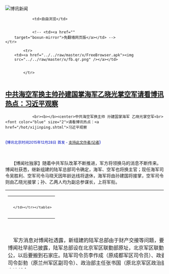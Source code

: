 

<img src="../../raw/master/x/logo_40.gif" alt="博讯新闻"/>
<table>
    <tr>
                
                <td>自由浏览</td>
        
        
                <!-- <td><a href=""
        target="boxun-mirror">免翻墙网页版</a></td> -->
    </tr>
    
            <tr>
        <td><a href="../../raw/master/x/FreeBrowser.apk"><img
        src="../../raw/master/x/fb.qr.png" /></a></td>

        
            </tr>
</table>
<h2>
	<a href="http://www.boxun.com/news/gb/china/2015/12/201512280710.shtml" target="boxun-mirror">中共海空军换主帅孙建国掌海军乙晓光掌空军请看博讯热点：习近平观察</a>
</h2>
<p><tr>
<td class="F11" colspan="2" style="line-height:18pt; font-family:宋体; font-size: 12pt;padding:10px;border-top:0"> 

                <br><b></b><center>中共海空军换主帅 孙建国掌海军 乙晓光掌空军<br><font color="blue" size="2">请看博讯热点：<a href="/hot/xijinping.shtml">习近平观察
</a></font><br><font color="#000fC0">(<small>博讯北京时间2015年12月28日</small> <small>首发 - <a href="/cgi-bin/news/support.cgi?art_id=china201512280710" target="_new">支持此文作者/记者</a></small>)</font>
</center>
                <!--bodystart-->      <br>
    <br>
     【博闻社独家】随着中共军队改革不断推进，军方将领换马的消息不断传来。博闻社获悉，继新组建的陆军总部司令确定，海军、空军也将换主官；现任海军司令吴胜利、空军司令马晓天因年龄达线将退休，海军将由孙建国将接掌，空军司令则由乙晓光接掌；孙、乙两人均为副总参谋长，上将军衔。 
<table cellpadding="4" align="left" border="0" width="300" height="250"><tr><td>
<table cellpadding="2" cellspacing="0" border="0"><tr><td align="center" style="line-height:18pt; font-family:宋体; font-size: 10pt;padding:10px;border-top:0">

<!-- boxun.com_300x250_article-embed_chinese -->

<!-- boxun.com_300x250_article-embed_chinese -->
<div id="box006">
<script type="text/javascript">

</script>
</div>


     </td></tr></table>
</td></tr></table>
<br>
                       <br>
    军方消息对博闻社透露，新组建的陆军总部由于财产交接等问题，要到元旦后才能正式宣告成立。博闻社早前已披露，陆军总部设在北京军区联勤部原址，北京军区联勤部则搬到军区85楼招待所办公，以后要搬到石家庄。陆军司令员李作成（原成都军区司令员）、政委刘雷（原兰州军区政委）、副司令彭勃（原兰州军区副司令）、政治部主任张书国（原北京军区政治部主任）均已到位，等待正式宣读任命。<br>
    <br>
    军方消息指，因现任海军司令吴胜利(70岁)年龄已达退休线，空军司令马晓天两年后十九大亦已68岁，达到退役年龄，两人已确定退休；其中海军将由现任副总参谋长孙建国上将接掌。 1952年出生的孙建国，河北吴桥人，16岁参军入海军，后到海军潜艇学院前身海军潜水艇学校（第四海军学校）航海专业学习。<br>
    <br>
    毕业后长期在海军服役，曾任常规潜艇见习航海长、航海长、常规潜艇副艇长、艇长，中国核潜艇「长征三号」艇长，90年代出任海军潜艇基地副司令员，2000年后任海军副参谋长、海军参谋长、解放军总参谋部总参谋长助理、副总参谋长。 47岁升少将，54岁升中将，59岁升上将。<br>
    <br>
    孙建国在潜舰部队服役的岁月中，最为人所称道的是在1985年他指挥403艇（长征3号）进行远洋航行训练，最后终于打破了由美国「鹦鹉螺号」核潜艇（USS Nautilus SSN-571 ）创造的核潜艇最大自持力84天的纪录，创造核潜艇连续海上巡航90天的新世界纪录，从而闻名军界，有「铁艇长」、「小巴顿」之称。海军出身的孙建国接掌海军，被认为是名至实归。<br>
    <br>
    军方消息人士指，1949年8月出生的空军司令马晓天亦确定要退役，其接班人初定为现任副总参谋长乙晓光。 1958年出生的乙晓光，江苏沭阳人，保定航校毕业，在东北空军服役，历任战斗机飞行员、中队长、大队长，成都军区空军司令部军训处射击主任、航空兵团团长、歼击师师长；后入国防大学进修，获军事硕士学位。<br>
    <br>
    2001年被授予少将军衔，2012年7月晋升中将军衔。空军指挥学院前院长刘广智因间谍案出事后，乙晓光于2004年接任空军指挥学院院长，2008年任空军副参谋长，2010年任南京军区副司令员兼南京军区空军司令员，2012年12月转任解放军总部领导。 2014年7月任副总参谋长。<br>
    <br>
    博闻社报道详细全文：<a href="http://bowenpress.com/news/bowen_51776.html">独家：中共海空军换主帅孙建国掌海军乙晓光掌空军</a>
 [博讯首发,转载请注明出处]- <a href="/cgi-bin/news/support.cgi?art_id=china201512280710" target="_new">支持此文作者/记者</a><!--bodyend-->(博讯 boxun.com) <br><!----> 1750710       
<hr>
<table width="620"><tr><td>
<b></p>
<p>
	<small> ============== 7小时前</small>
</p><h2>
	<a href="http://www.boxun.com/news/gb/taiwan/2015/12/201512261104.shtml" target="boxun-mirror">台湾大选面面观：躺着选总统还是换柱出新彩？</a>
</h2>
<p><tr><td class="F11" colspan="2" style="line-height:18pt; font-family:宋体; font-size: 12pt;padding:10px;border-top:0"> 

                <br><b></b><center>台湾大选面面观：躺着选总统还是换柱出新彩？<br><font color="#000fC0">(<small>博讯北京时间2015年12月26日</small> <small>首发 - <a href="/cgi-bin/news/support.cgi?art_id=taiwan201512261104" target="_new">支持此文作者/记者</a></small>)</font>
</center>
                <!--bodystart-->      <br>
    <br>
    正当台湾大选前夕，纽约民间团体集会在法拉盛，共同展望2016年的台湾大选结果。与会者有已经古稀的老军人和老学人，也有风华正茂的年轻学者和社会工作者。有秉持民国正统汉贼不两立的深蓝拥趸，也有四十年如一日的深绿台独精锐。会议中各派观点对立，语言火爆，似乎在大洋彼岸掀开了台湾大选的助选大战。<br>
    <br>
    著名民运思想家胡平首先发言，他阐述台湾未来应该突破独统的狭窄视眼，应该不失时机地抓住一国两府的现实，拓展台湾的国际空间，在台湾人有了安全保障和国家尊严的情况下，统和独都将失去现实的意义，这有利于抹平台湾大选中族群对立的鸿沟，也有利于大选在理性的氛围中关注台湾的民生和发展。胡平指出，马习会显示最明显的一个事实，那就是双方默认了对方是独立的政治实体，台湾朝野要不失时机去推动一国两府在国际社会的落实。<br>
    <br>
    著名台独思想家洪哲胜不赞同胡平的一中史观。他指出台湾从来不是中国的领土，满清异族入侵了汉族这个国家--中国，又吞并了一直在独立自治的国家--台湾。日清战争后，满清政府将台湾割让给日本，二战结束后，蒋介石是奉盟军的委托占领了台湾，这种占领并不等同于占有，就如盟军在战后占领了西德一样，占领西德不等于将西德纳为美国和盟国的领土。<br>
    <br>
    因此在战后蒋介石奉命占领台湾，不能理解为蒋介石就可以理所当然地将台湾纳入中国版图。所以说蒋介石占领台湾在1996年以前是非法占领。台湾在1996年后有了真正的民主选举，中华民国在台湾才有了合法的身份。<br>
    <br>
    台湾文教中心张学海在会上指出，马英九总统的八年执政有功有过，海外侨胞基本上是满意的，对于目前台湾大选前的民调，基本上无需做参考，上次台湾大选，选前的民调显示蔡英文要比马英九领先10%，可是结果显示马英九大胜蔡英文。所以对本次台湾大选还不能下定论，国民党胜选的机会还是存在的。<br>
    <br>
    著名政治评论员陈破空通过视频发表演讲，他认为国民党这次翻盘的可能性较小，国民党是输在进退失据，诚信破产，但是台湾政党轮替的制度已经形成，国民党要向民进党学习，在2008年大选失败后，民进党卧薪尝胆，励精图治，最后是凤凰涅</td></tr></p>
<p>
	<small> ============== 2天前</small>
</p><h2>
	<a href="http://www.boxun.com/news/gb/china/2015/12/201512260706.shtml" target="boxun-mirror">圣诞特稿：中国教徒被当局视同恐袭雾霾，防犹未及请看博讯热点：宗教迫害</a>
</h2>
<p><tr><td class="F11" colspan="2" style="line-height:18pt; font-family:宋体; font-size: 12pt;padding:10px;border-top:0"> 

                <br><b></b><center>圣诞特稿：中国教徒被当局视同恐袭雾霾，防犹未及<br><font color="blue" size="2">请看博讯热点：<a href="/hot/zongjiaoxinyang.shtml">宗教迫害
</a></font><br><font color="#000fC0">(<small>博讯北京时间2015年12月26日</small> <small>首发 - <a href="/cgi-bin/news/support.cgi?art_id=china201512260706" target="_new">支持此文作者/记者</a></small>)</font>
</center>
                <!--bodystart-->     【博闻社独家】2015年的圣诞节对于13亿中国人来说，是一个五味交杂的节日。节前官方频频召开“振奋人心”的各种会议，但是当圣诞老人的脚步声快要到来之际，雾霾笼罩了大半个中国；深圳响起了山泥崩塌工业园被掩埋近百人下落不明的惊叫声；美国、英国等驻华大使馆发出“北京可能在圣诞节遭到恐怖袭击”的警报。深圳也在圣诞节当天发出同样的警报。恐袭疑云笼罩神州，人们在惶惶不安中度过2015年圣诞节。<br>
    <br>
     其实，对于生活在中国的基督教徒而言，2015年的圣诞节，还有让他们更加惴惴不安的东西，那就是，他们受到官方比过往更加严厉的监控，中共当局担心地下教会利用这种时机大发展，采用各种办法限制民间教会的活动，禁止他们聚会，封掉教堂，中国的基督教和天主教徒们与雾霾、恐袭一样，享受被中国当局“严防死守”的同等待遇。 
<table cellpadding="4" align="left" border="0" width="300" height="250"><tr><td>
<table cellpadding="2" cellspacing="0" border="0"><tr><td align="center" style="line-height:18pt; font-family:宋体; font-size: 10pt;padding:10px;border-top:0">

<!-- boxun.com_300x250_article-embed_chinese -->

<!-- boxun.com_300x250_article-embed_chinese -->
<div id="box006">
<script type="text/javascript">

</script>
</div>


     </td></tr></table>
</td></tr></table>
<br>
                       <br>
    北京时间12月24日，中国多个大城市史无前例几乎同时发布雾霾预警，波及首都北京，最大城市上海，甚至南方的广州。中东部和南部大半个中国，覆盖数亿民众；从一线城市的上海和南京，到二三线城市的山东德州和河南安阳，以及早就多次遭遇雾霾的京津冀地区，几乎都被雾霾笼罩。<br>
    <br>
    同样是24号，包括美、英、法、荷兰、意大利和澳大利亚等多国驻华使馆，也史无前例几乎同时对留守中国的本国公民发出警告，圣诞节期间，北京著名的外国人聚集区三里屯可能发生针对西方人的恐怖袭击。<br>
    <br>
    博闻社从获悉，也是24号，中国公安部下达指令，要求各地公安、武警和消防部门保持高度警惕，对所在辖区加强巡逻，消除各种隐患；但是令很多执行者来说，他们意想不到的是，这个指令中居然包括“12月24日晚，要特别加强对所在辖区的教堂和家庭教会的严密监控”，这样的内容！<br>
    <br>
    12月24日的平安夜对于信仰基督教的人类而言，无论你有何种肤色，说何种语言，也无论你在世界的任何角落，都会以同样的方式度过这一夜:走进教堂，在平安钟声的陪伴下，向耶稣基督祈祷，祈求他降福于你，还有你的至亲和众生。<br>
    <br>
    不过，2015年12月24日的平安夜，中国的基督教徒们得在小心翼翼和惶恐不安中，悄无声息地秘密度过，因为中共当局把他们与雾霾，恐袭视为同类，如临大敌，采取长期的和一贯的防范措施，阻止他们走进教堂</td></tr></p>
<p>
	<small> ============== 2天前</small>
</p><h2>
	<a href="http://www.boxun.com/news/gb/china/2015/12/201512260708.shtml" target="boxun-mirror">独家：中央军委组成大爆棚两年后十九大才消肿请看博讯热点：习近平观察</a>
</h2>
<p><tr>
<td class="F11" colspan="2" style="line-height:18pt; font-family:宋体; font-size: 12pt;padding:10px;border-top:0"> 

                <br><b></b><center>独家：中央军委组成大爆棚 两年后十九大才消肿<br><font color="blue" size="2">请看博讯热点：<a href="/hot/xijinping.shtml">习近平观察
</a></font><br><font color="#000fC0">(<small>博讯北京时间2015年12月26日</small> <small>首发 - <a href="/cgi-bin/news/support.cgi?art_id=china201512260708" target="_new">支持此文作者/记者</a></small>)</font>
</center>
                <!--bodystart-->      <br>
    <br>
     【博闻社独家】中共军改如逆水行舟破浪挺进。本社获悉，即将召开的中央军委扩大会议将宣布新的中央军委组成，除了原来的11位委员，还包括新成立的五大战区司令、军纪委书记、陆军总司令等，几近20人，组成一个中共建政以来最庞大的临时中央军委，直到两年后的十九大才会消肿，回复到原有的规模。 
<table cellpadding="4" align="left" border="0" width="300" height="250"><tr><td>
<table cellpadding="2" cellspacing="0" border="0"><tr><td align="center" style="line-height:18pt; font-family:宋体; font-size: 10pt;padding:10px;border-top:0">

<!-- boxun.com_300x250_article-embed_chinese -->

<!-- boxun.com_300x250_article-embed_chinese -->
<div id="box006">
<script type="text/javascript">

</script>
</div>


     </td></tr></table>
</td></tr></table>
<br>
                       <br>
    军方知情人士对博闻社透露，由于军改后部份现任军委委员任职会有变动，为了过渡期间军队高层的稳定，中共高层决定新的中央军委采取「逐渐替换」的模式，即现任军委委员全部留任，除军委副主席范长龙、许其亮，国防部长常万全保留现职外，其余军委委员如军改后调职，则以专职军委委员名义，履职至2017年底的中共十九大，不会再委以具体职位。<br>
    <br>
    其中异动者包括现任总参谋长房峰辉(传将辞参谋总长职)、总政治部主任张阳(传续任新军委内设的政治工作部主任)、总后勤部长赵克石(传退休)、总装备部部长张又侠(传要升军委副主席)，以及二炮司令魏凤和(传调任新组建的战略支援军司令)；现任海军司令吴胜利、空军司令马晓天传要退休交班。<br>
    <br>
    军方消息指，上述10名(加上军委主席习近平11人)现军委委员不管在职抑或调职，将会全部留在新的中央军委，无任职者则以专职军委委员身份，履职至两年后的十九大。加上新设五战区司令、军纪委书记、陆军司令等，新的临时中共中央军委多达近20人，为中共建政以来人员最多的一届中央军委。<br>
    <br>
    军方消息人士对博闻社指，在临时军委成员中的专职委员，有些因年龄到界线，将在两年内退休，包括副主席范长龙(现68岁)、赵克石(现68岁)、吴胜利(现已70岁、常万全(现66岁)、马晓天(现66岁)等。他们退休后的空缺，将不会增补。<br>
    <br>
    消息透露，此次中央军委扩大会议，有可能增选一位副主席、一位军委秘书长，另增两位副秘书长(大军区正级)；并增选两位国防部副部长(也是大军区正级)；透过这样格局，使现有的大区正级将领基本都有了安排。<br>
    <br>
    博闻社详细报道全文：<a href="http://bowenpress.com/news/bowen_51034.html">独家：中央军委组成大爆棚两年后十九大才消肿</a>
 [博讯首发,转载请注明出处]- <a href="/cgi-bin/news/support.cgi?art_id=china201512260708" target="_new">支持此文作者/记者</a><!--bodyend-->(博讯 boxun.com) <br><!----> 3400708       
<hr>
<table width="620"><tr><td>
<b></p>
<p>
	<small> ============== 2天前</small>
</p><h2>
	<a href="http://www.boxun.com/news/gb/china/2015/12/201512250603.shtml" target="boxun-mirror">独家：中共年末“两会”故弄虚玄与画饼充饥</a>
</h2>
<p><tr>
<td class="F11" colspan="2" style="line-height:18pt; font-family:宋体; font-size: 12pt;padding:10px;border-top:0"> 

                <br><b></b><center>独家：中共年末“两会”  故弄虚玄与画饼充饥<br><font color="#000fC0">(<small>博讯北京时间2015年12月25日</small> <small>首发 - <a href="/cgi-bin/news/support.cgi?art_id=china201512250603" target="_new">支持此文作者/记者</a></small>)</font>
</center>
                <!--bodystart-->      <br>
    <br>
     【博闻社独家】与通常意义的每年3月召开的全国政协与全国人大「两会」不同，本月18日至21日，中共在年末例行召开中央经济工作会议同时，罕有地同时召开中央城市工作会议；后者为中共改革开放37年来首次次，且规格之高超出1978年那次。官方媒体高调宣传报道年末「两会」。本次年末两会真的如官媒所描绘的那么邪乎吗？ 
<table cellpadding="4" align="left" border="0" width="300" height="250"><tr><td>
<table cellpadding="2" cellspacing="0" border="0"><tr><td align="center" style="line-height:18pt; font-family:宋体; font-size: 10pt;padding:10px;border-top:0">

<!-- boxun.com_300x250_education-article-embed_chinese -->
<div id="box011">
<script type="text/javascript">

</script>
</div>

     </td></tr></table>
</td></tr></table>
<br>
                       <br>
    博闻社从中南海获悉，中共罕见的年末两会，其实可以用两句话描述：故弄虚玄与画饼充饥。一是向中国民众务虚的「画饼」；另一句则是务实的工作检讨。如果说真正从积极意义而言，年末两会对2015年中央各项工作进行全面而深刻的检讨，倒是值得一提。<br>
    <br>
    中央经济工作会议还未结束，博闻社就披露，今年的中央经济工作会议一开幕，中共总书记习近平担钢主讲，要求与会人员，从政治局常委到中央委员以及出席或列席会议的其他各部委和省市官员，都要「深刻反思和检讨」2015年工作中的失误乃至失职。<br>
    <br>
    中南海消息向博闻社透露，因为需要检讨的问题成堆，所以本次中央经济工作会议不得不延长一天才勉强宣告结束，开了整整四天，会期长度是历年最长；而且为防会期过长引发外界对中国政局和经济的负面猜测，当局同时召开所谓中央城市工作会议，为1978年以来再次。<br>
    <br>
    博闻社了解到，中共官媒对本次年末两会的高调宣传，其实纯粹是配合习李向中国民众画饼充饥，没有任实质意义和新意；所谓亮点其实乏善可陈，大部份是偷换概念和旧瓶装新酒而已。<br>
    <br>
    有与会者对本社指，会上对高层提出的所谓「供给侧改革」提法，曾存在不同争论，认为该提法就是传统的供给改革，加多个侧字，玩虚玄，但概念模糊不清，而且很难让公众理解，最后只是为了强调所谓新意、显示本届政府有创意，才勉强表决通过。<br>
    <br>
    会上应习、李的要求，对今年六、七月中国股市爆跌进行了深刻反思，但并未真正找到良策，最后只是老调重弹要「防范金融风险」。推出一项最新的做法就是，下令全国银行等金融机构，立即将各自的网路系统与最高人民检察院并网，以便检察院可以随时监控货币流动情况。<br>
    <br>
    此举被与会者视为「走回头路」、多此一举。有与会者向博闻社记者笑言：如此做法，不过是在一行三会(央行和银监、证监、保监会)的头上，再加多个婆婆，而且「这位婆婆势必要活到老学到老，增加很多金融人才和金融知识才行。<br>
    <br>
    而所谓中央城市工作会议，博闻社了解到，其实是专门针对已经发生的天津巨爆和深圳山泥崩塌埋没工业园的城市「人祸」，以及各地民众对所居城市周边的众多化工和污染等潜在安全隐患项目接连爆发的抗议示威活动，增加一个高层议论的场所，与现有的城市管理体制的做法完全无二致，充其量只显示出习李高层对城市工作的「重视」。<br>
    <br>
    博闻社相信报道全文<a href="http://bowenpress.com/news/bowen_50718.html">独家：中共年末“两会”  故弄虚玄与画饼充饥</a>
 [博讯首发,转载请注明出处]- <a href="/cgi-bin/news/support.cgi?art_id=china201512250603" target="_new">支持此文作者/记者</a><!--bodyend-->(博讯 boxun.com) <br><!----> 2140603       
<hr>
<table width="620"><tr><td>
<b></p>
<p>
	<small> ============== 3天前</small>
</p><h2>
	<a href="http://www.boxun.com/news/gb/china/2015/12/201512250606.shtml" target="boxun-mirror">刘源辞要职助习近平推军改徐才厚余党暂掌军纪委请看博讯热点：习近平观察</a>
</h2>
<p><tr><td class="F11" colspan="2" style="line-height:18pt; font-family:宋体; font-size: 12pt;padding:10px;border-top:0"> 

                <br><b></b><center>刘源辞要职助习近平推军改 徐才厚余党暂掌军纪委<br><font color="blue" size="2">请看博讯热点：<a href="/hot/xijinping.shtml">习近平观察
</a></font><br><font color="#000fC0">(<small>博讯北京时间2015年12月25日</small> <small>首发 - <a href="/cgi-bin/news/support.cgi?art_id=china201512250606" target="_new">支持此文作者/记者</a></small>)</font>
</center>
                <!--bodystart-->     <br>
    <br>
     【博闻社独家】12月19日，前中共中央调查部部长罗青长之子、解放军背景的中国战略文化促进会常务副会长兼秘书长罗援少将，在其新浪个人微博转贴解放军总后勤部政委刘源上将在总后勤部的告别讲话记录，刘源透露他将解甲归田，从而间接证实他不会出任新成立的中央军委军纪委书记一职的传闻。 
<table cellpadding="4" align="left" border="0" width="300" height="250"><tr><td>
<table cellpadding="2" cellspacing="0" border="0"><tr><td align="center" style="line-height:18pt; font-family:宋体; font-size: 10pt;padding:10px;border-top:0">

<!-- boxun.com_300x250_article-embed_chinese -->

<!-- boxun.com_300x250_article-embed_chinese -->
<div id="box006">
<script type="text/javascript">

</script>
</div>


     </td></tr></table>
</td></tr></table>
<br>
                       <br>
    本社了解获悉，刘源是两度与习近平密谈后，作出有关决定的，其目的是在目前军队改革因涉及人事问题遇到阻力情况下，刘源主动让位，以董存瑞炸雕堡方式，舍生取义，帮助习推动军队改革。而刘源让出的军纪委书记一职，将暂由现任军纪委书记杜金才出任。<br>
    <br>
    根据博闻社12月6日获得的消息，刘源本</td></tr></p>
<p>
	<small> ============== 3天前</small>
</p><h2>
	<a href="http://www.boxun.com/news/gb/china/2015/12/201512250542.shtml" target="boxun-mirror">广东云落反垃圾示威升级万人与警冲突全镇变战场请看博讯热点：突发事件</a>
</h2>
<p><tr><td class="F11" colspan="2" style="line-height:18pt; font-family:宋体; font-size: 12pt;padding:10px;border-top:0"> 

                <br><b></b><center>广东云落反垃圾示威升级万人与警冲突全镇变战场<br><font color="blue" size="2">请看博讯热点：<a href="/hot/tufa.shtml">突发事件
</a></font><br><font color="#000fC0">(<small>博讯北京时间2015年12月25日</small> <small>首发 - <a href="/cgi-bin/news/support.cgi?art_id=china201512250542" target="_new">支持此文作者/记者</a></small>)</font>
</center>
                <!--bodystart-->      已持续十日的广东省普宁市云落镇村民反垃圾焚烧项目的示威周四（12月24日）升级，上万村民、学生与上千警察在镇上多处发生激烈冲突，一所学校和十余辆警车被砸，大量学生、村民被打伤抓捕。街道上到处是催泪弹产生的浓烟、被砸毁的警车、全副武装的警察以及受伤的示威者，一片狼籍形同战场。<br>
    <br>
    为抗议政府强行将一个大型垃圾焚烧发电项目落户在云落镇石示坑村，云落镇数万村民已持续维权长达两年，近期，当地政府又不顾村民反对，强行动工修建该项目，愤怒的村民于本月15日发起大规模示威并持续至今，期间，镇上多所中小学校的学生曾罢课声援。<br>
    <br>
    周四上午10点左右，多个村的大批村民再次聚集镇上老圩广场游行抗议，同时，云联中学、云落中学的数千学生也全面罢课加入，因学校不愿放行，愤怒的学生一度冲入学校，砸毁了大量学校设备。<br>
    <br>
    期间，上万游行的村民、学生与上千警察在镇上多处发生了激烈冲突，大量图片以及视频显示，现场催泪弹发出的巨响、示威者的喊叫声不绝于耳，大批警察手持警棍、盾牌在追打一些落单的示威者，一些示威者不断向警察投掷砖石。街道上到处是催泪弹产生的浓烟、被砸毁的警车、全副武装的警察以及头破血流的示威者，一片狼籍形同战场。<br>
    <br>
    目击网友“zhx1212”发帖说：特警就是打人民，打无辜的百姓吗，连小孩学生都打，还把人拉进政府里面打，我们保护我们的家园有错吗，垃圾焚烧厂选址不当，政府高官受贿赂，连学校的校长都被收买。<br>
    <br>
    目击网友“</td></tr></p>
<p>
	<small> ============== 3天前</small>
</p><h2>
	<a href="http://www.boxun.com/news/gb/china/2015/12/201512230355.shtml" target="boxun-mirror">e租宝事件升级7省34市上万人联合示威多地被镇压请看博讯热点：突发事件</a>
</h2>
<p><tr>
<td class="F11" colspan="2" style="line-height:18pt; font-family:宋体; font-size: 12pt;padding:10px;border-top:0"> 

                <br><b></b><center>e租宝事件升级7省34市上万人联合示威多地被镇压<br><font color="blue" size="2">请看博讯热点：<a href="/hot/tufa.shtml">突发事件
</a></font><br><font color="#000fC0">(<small>博讯北京时间2015年12月23日</small> <small>首发 - <a href="/cgi-bin/news/support.cgi?art_id=china201512230355" target="_new">支持此文作者/记者</a></small>)</font>
</center>
                <!--bodystart-->      周二（12月22日），e租宝投资人的维权行动升级，江苏南京、湖北武汉等7省34市上万投资人发起联合示威，分别到当地政府部门集会追讨投资款，其中上海、南京、无锡、南通、苏州的投资人遭到警察镇压，大量投资人被打伤抓捕。<br>
    <br>
    据网友统计，当天共有南京、无锡、镇江、南通、苏州、太原、大同、晋城、济南、青岛、枣庄、淄博、临沂、烟台、龙口、芜湖、淮北、保定、武汉、湘潭、厦门、上海等34个城市的投资人分别到当地政府部门进行了集会。<br>
    <br>
    大量的现场图片以及视频显示，投资人们手持写有“央视混淆视听，误导e租宝受害者”、“还我血汗钱”、“欺骗民众”、“维权必胜”等字样的横幅、标语，聚集于各自所在地的政府、信访部门以及闹市区，齐声高喊各种维权口号，场面壮观。<br>
    <br>
    在上海、南京、无锡、南通、苏州五地，投资人遭到了警察的镇压，大量的投资人被警察打倒在地、头破血流，或被强行拖走关押，现场到处是投资人的惨叫声、哭声、怒骂声。<br>
    <br>
    目击网友“苏果022802”发帖说：警察打人，老百姓维权，不让，强行要带走，自己不走的就采取暴力手段，用公交车拉人，被带上车的在车上就开始打，这就是我们伟大的人民警察，10分钟时间就来了将近200警察。<br>
    <br>
    另一名目击网友“武佳娜”发帖说：去无锡信访局求领导帮忙的受害者刚到门口就被警察照头踹，一群人在地上拖着一个孕妇走，照脸肚子打，不管你是老人，还是孕妇，照样往死打，不管你是投资受害者还是围观的路人，冲过来就是劈头盖脸一顿暴打，那股浓浓的悲哀，中国你是怎么了，你还像表面上的那么和谐吗。<br>
    <br>
    同时，当事人以及网友发布到网络的信息也被大量删除。<br>
    <br>
    公开资料显示，e租宝是安徽钰诚控股集团打造的、以融资租赁债权交易为基础的互联网金融服务平台，公司全称为“金易融（北京）网络科技有限公司”，成立于2014年7月，注册资本金1亿元，总部位于北京，曾被“中国新闻周刊”评选为 2015 年中国最有“责任感的互联网金融企业”之一。<br>
    <br>
    本月8日，e租宝突遭政府以“涉嫌违法经营”调查，截止当日，e租宝总成交量745.68亿元，总投资人数90.95万人，待收金额约703.97亿元。<br>
    <br>
    之后，e租宝在各地投资人陆续发起多次维权，有大量投资人因此遭到抓捕。<br>
    <br>
    （网络图片）<br>
    <img src="http://www.boxun.com/news/images/2015/12/201512230355china1.jpg" alt="e租宝事件升级7省34市上万人联合示威多地被镇压"><p><br>
    <img src="http://www.boxun.com/news/images/2015/12/201512230355china2.jpg" alt="e租宝事件升级7省34市上万人联合示威多地被镇压"></p>
<p><br>
    <img src="http://www.boxun.com/news/images/2015/12/201512230355china3.jpg" alt="e租宝事件升级7省34市上万人联合示威多地被镇压"></p>
<p><br>
    <img src="http://www.boxun.com/news/images/2015/12/201512230355china4.jpg" alt="e租宝事件升级7省34市上万人联合示威多地被镇压"></p>
<p><br>
    <img src="http://www.boxun.com/news/images/2015/12/201512230355china5.jpg" alt="e租宝事件升级7省34市上万人联合示威多地被镇压"></p>
<p><br>
    <img src="http://www.boxun.com/news/images/2015/12/201512230355china6.jpg" alt="e租宝事件升级7省34市上万人联合示威多地被镇压"></p>
<p><br>
    <img src="http://www.boxun.com/news/images/2015/12/201512230355china7.jpg" alt="e租宝事件升级7省34市上万人联合示威多地被镇压"></p>
<p><br>
    <img src="http://www.boxun.com/news/images/2015/12/201512230355china8.jpg" alt="e租宝事件升级7省34市上万人联合示威多地被镇压"></p>
<p><br>
    <img src="http://www.boxun.com/news/images/2015/12/201512230355china9.jpg" alt="e租宝事件升级7省34市上万人联合示威多地被镇压"></p>
<p>
 [博讯首发,转载请注明出处]- <a href="/cgi-bin/news/support.cgi?art_id=china201512230355" target="_new">支持此文作者/记者</a><!--bodyend-->(博讯 boxun.com) <br><!-- http://upload.bx.tl/news/temp13/201512221251001.jpg http://upload.bx.tl/news/temp13/201512221251002.jpg http://upload.bx.tl/news/temp13/201512221251003.jpg http://upload.bx.tl/news/temp13/201512221251004.jpg http://upload.bx.tl/news/temp13/201512221251161.jpg http://upload.bx.tl/news/temp13/201512221251162.jpg http://upload.bx.tl/news/temp13/201512221251163.jpg http://upload.bx.tl/news/temp13/201512221251164.jpg http://upload.bx.tl/news/temp13/201512221251221.jpg--> 3620355       
</p>
<hr>
<table width="620"><tr><td>
<b></p>
<p>
	<small> ============== 5天前</small>
</p><h2>
	<a href="http://www.boxun.com/news/gb/china/2015/12/201512200425.shtml" target="boxun-mirror">独家：中办设彭丽媛办公室专责习近平私人外交公关请看博讯热点：习近平观察</a>
</h2>
<p><tr>
<td class="F11" colspan="2" style="line-height:18pt; font-family:宋体; font-size: 12pt;padding:10px;border-top:0"> 

                <br><b></b><center>独家：中办设彭丽媛办公室 专责习近平私人外交公关<br><font color="blue" size="2">请看博讯热点：<a href="/hot/xijinping.shtml">习近平观察
</a></font><br><font color="#000fC0">(<small>博讯北京时间2015年12月20日</small> <small>首发 - <a href="/cgi-bin/news/support.cgi?art_id=china201512200425" target="_new">支持此文作者/记者</a></small>)</font>
</center>
                <!--bodystart-->      <br>
    <br>
     【博闻社独家】中共总书记、中国国家主席习近平麾下将出现一个新机构。博闻社获悉，习夫人彭丽媛已经成为习近平身边的工作人员，专门负责习近平个人的外交和社交公关，设在中共中央办公厅之下，简称「彭办」。暂时未知其行政规格和人员编制为如何。 
<table cellpadding="4" align="left" border="0" width="300" height="250"><tr><td>
<table cellpadding="2" cellspacing="0" border="0"><tr><td align="center" style="line-height:18pt; font-family:宋体; font-size: 10pt;padding:10px;border-top:0">

<!-- boxun.com_300x250_education-article-embed_chinese -->
<div id="box011">
<script type="text/javascript">

</script>
</div>


     </td></tr></table>
</td></tr></table>
<br>
                       <br>
    中南海知情人士对博闻社透露，中办下设「彭办」并没有公开挂牌，也没有公开对外宣布，但中办工作人员都知道该办已经存在，而且负责范围主要是总书记和国家主席的个人涉外事务，包括外事活动、社会公关等，侧重于亲善专案；「彭办」事实上从习近平9月底出访美国前已开始运作。<br>
    <br>
    知情者指，暂时未知彭丽媛在中办以何身份和称谓开展工作，她的公职是解放军艺术学院院长，专业技术三级，正军级待遇，但这已名存实亡。一方面她作为中国第一夫人，已不适宜再以公职身份频繁相亮于社会；二方面，在此波军队改革中，文艺团体是首当其冲要裁减的，故无论于公于私，她都很可能辞去军艺院长身份。<br>
    <br>
    而作为中国著名女高音歌唱家，中国音乐学院客座教授，北京大学、上海师范大学兼职教授，解放军艺术学院及中国音乐学院博士生导师，并且是世界卫生组织「抗击结核病和爱滋病亲善大使」，她的优雅得体、端庄大方的气质，过去两年伴随习出访外国，迷倒无数外国人，成为为习加分的正面因素，甚至被称为中国「软实力」的象征。<br>
    <br>
    中南海知情人士提醒博闻社，其实在彭丽媛最近几次伴夫出国进行国事访问，中方对外宣传推介彭时，已经使用新的称谓，除了"国家主席夫人"此一称谓，还加上"教授" 、"世界卫生组织抗爱滋亲善大使"等头衔，"这绝不是随意加上去的。"<br>
    <br>
    中南海知情人士对博闻社指，大概是有鉴于以上因素，彭丽媛遂以习近平私人助理身份参与习的工作，专门负责习私人的外交和社会公关等。据透露，习和彭的独生女儿习明泽，目前也在「彭办」帮助工作。目前未知彭丽媛是否已辞去军艺院长之职。但消息形容「那是迟早的事」。<br>
    <br>
    博闻社此前曾披露，习近平和彭丽媛的独生女儿习明泽从美国哈佛大学毕业后，利用其出色的英文和留美经验，回国后一直在父亲背后「帮工」，为父亲外访、接待外宾充当礼仪参谋和编外翻译。今年9月底习近平对美国国事访问，她曾低调跟团出访，低调「藏身」于外交部随团翻译之中。<br>
    <br>
    博闻社详细报道：<a href="http://bowenpress.com/news/bowen_49591.html">独家：中办设彭丽媛办公室专责习近平私人外交公关</a>
 [博讯首发,转载请注明出处]- <a href="/cgi-bin/news/support.cgi?art_id=china201512200425" target="_new">支持此文作者/记者</a><!--bodyend-->(博讯 boxun.com) <br><!----> 190425       
<hr>
<table width="620"><tr><td>
<b></p>
<p>
	<small> ============== 8天前</small>
</p><h2>
	<a href="http://www.boxun.com/news/gb/finance/2015/12/201512200427.shtml" target="boxun-mirror">紫禁来鸿：中央经济工作会议沦为中央工作检讨大会</a>
</h2>
<p><tr>
<td class="F11" colspan="2" style="line-height:18pt; font-family:宋体; font-size: 12pt;padding:10px;border-top:0"> 

                <br><b></b><center>紫禁来鸿：中央经济工作会议沦为中央工作检讨大会<br><font color="#000fC0">(<small>博讯北京时间2015年12月20日</small> <small>转载</small>)</font>
</center>
                <!--bodystart-->      <br>
    <br>
     【博闻社独家】尽管2015年12月18日是个吉利的日子，但一延再延和一拖再拖的中共中央经济工作会议，还是在北京的雾霾天气下，于京西宾馆撩开了神秘而朦胧的面纱。本社获悉，迄今为止，这次会议重点是检讨2015年工作与失误，故将会议称为“检讨大会”或更确切。 
<table cellpadding="4" align="left" border="0" width="300" height="250"><tr><td>
<table cellpadding="2" cellspacing="0" border="0"><tr><td align="center" style="line-height:18pt; font-family:宋体; font-size: 10pt;padding:10px;border-top:0">

<!-- boxun.com_300x250_education-article-embed_chinese -->
<div id="box011">
<script type="text/javascript">

</script>
</div>

     </td></tr></table>
</td></tr></table>
<br>
                       <br>
    博闻社从中南海知情人士处了解到，在此之前，中国国家主席习近平外访回到北京后，就已经匆匆主持召开了中央全会和党外人士座谈会，并且大谈经济工作和城市发展等问题；随后便前往浙江乌镇，出席所谓世界互联网大会。<br>
    <br>
    另一方面，此次习近平下江南竟然缺席了于近在咫尺南京举行的大屠杀纪念日；不仅如此，也没有按通常惯例顺便特别安排，对沿途街坊邻居进行嘘寒问暖或者走进农家村舍“亲民活动”。<br>
    <br>
    尽管官媒一致声称中央经济工作会议将对明年中国经济定调。但博闻社获悉，事实上定义本次会议为检讨大会更加确切；中共高层对2015年的工作进行闭门思过，成为这两天的“主旋律”。<br>
    <br>
    中南海知情者披露，习近平要求中宣部将本次会议对外宣传的重点，放在2015年的优异成绩和2016年美好展望上；在内部则要求所有与会者全面深刻地反思去年工作中的重大失误甚至失职。<br>
    <br>
    据了解，在18、19两天京西宾馆会议上，习近平重点讲了天津巨爆、股市暴跌、外访安排失当、美国对台军售和台湾大选评估等事项；并对货币政策、国企转型、军队改革、人事安排、明年两会和G20峰会筹备等进行紧张磋商和部署。<br>
    <br>
    迄今为止，官媒对今夏中共北戴河会议只字未提，正在进行的中央经济工作会议，只有一天对2016年的工作进行展望。不过，200多名与会代表也不可能对上头早已确定的目标提出什么意见。随着20日会议的“圆满成功”，赞歌势必将“一浪高过一浪”。<br>
    <br>
    博闻社详细报道：<a href="http://bowenpress.com/news/bowen_49558.html">紫禁城来鸿：中央经济工作会议沦为中央工作检讨大会</a>
 <!--bodyend-->(博讯 boxun.com) <br><!----> 2390427       
<hr>
<table width="620"><tr><td>
<b></p>
<p>
	<small> ============== 8天前</small>
</p><h2>
	<a href="http://www.boxun.com/news/gb/china/2015/12/201512190603.shtml" target="boxun-mirror">中共军改灭杂音师以上军官人人写服从安排申请书请看博讯热点：习近平观察</a>
</h2>
<p><tr>
<td class="F11" colspan="2" style="line-height:18pt; font-family:宋体; font-size: 12pt;padding:10px;border-top:0"> 

                <br><b></b><center>中共军改灭杂音 师以上军官人人写服从安排申请书<br><font color="blue" size="2">请看博讯热点：<a href="/hot/xijinping.shtml">习近平观察
</a></font><br><font color="#000fC0">(<small>博讯北京时间2015年12月19日</small> <small>首发 - <a href="/cgi-bin/news/support.cgi?art_id=china201512190603" target="_new">支持此文作者/记者</a></small>)</font>
</center>
                <!--bodystart-->      <br>
    <br>
     【博闻社独家】中共军队改革阻力丛生，尤其中低级将领因涉及个人利益情绪不断。为推行改革，当局除继续舆论施压，又在组织上采取措施。博闻社获悉，军委最近在全军推行“服从组织安排，做革命螺丝钉”政治教育运动，师级以上军官要写“服从组织安排”申请书，并按指模手印备存，不从者立即安排转业退役，搞得军中无人敢公开非议。 
<table cellpadding="4" align="left" border="0" width="300" height="250"><tr><td>
<table cellpadding="2" cellspacing="0" border="0"><tr><td align="center" style="line-height:18pt; font-family:宋体; font-size: 10pt;padding:10px;border-top:0">

<!-- boxun.com_300x250_article-embed_chinese -->

<!-- boxun.com_300x250_article-embed_chinese -->
<div id="box006">
<script type="text/javascript">

</script>
</div>


     </td></tr></table>
</td></tr></table>
<br>
                       <br>
    军方消息人士对博闻社指，这次全军搞“服从组织安排，做革命螺丝钉”政治教育运动，由军委总政治部布置，总政主任张扬上将签令发布。这大概也是总政在军改前的“最后演出”，不久总政将改组，成为新军委的一个内设机构；据传张扬将继续出任新的军委政治工作部主任一职。<br>
    <br>
    根据总政要求，全军各级指战员都要认真学习贯彻11月24日军委改革会议有关文件精神，特别是军委主席习近平在会上的讲话指示，要从党、军队和国家利益的高度谈认识，特别是排以上领导干部，并要结会军改实际谈个人体会，并就军改问题表态。<br>
    <br>
    军方消息对博闻社透露，这次政治教育运动其中一项主要内容，是不分军、兵种，凡师以上军官不管是否已明确去向，都要人人写一份“服从组织安排”的申请书，并且要按指模手印，由各集团军政治部上交各大军区政治部汇总备案。这是一项硬性任务，拒绝者按不服从组织处理、立即安排转业退役。<br>
    消息指，之所以要求师以上军官写此申请书，是因为此次军改，这一级军官杂音较多，且群体较大。他们大多在45-50岁左右，经20、30年军旅拼打，到了一定的级别，有了较稳定的家庭生活，因此对军改再度把他们投入颠荡生活，意见较多、想法最多。<br>
    <br>
    军方消息指，这次军改由于动作大、军队机关缩编多，导致大量军官(特别是陆军)要向部队基层下沉，或转岗到新战区其它部门，例如济南军区、兰州军区两大军区，由于改革后并非战区指挥中心所在，只作为陆军分部驻地，每区都有数千校、将级军官要“另找出路”，以致营区人心惶惶，流言蜚语不断。<br>
    <br>
    军方人士指，近期《解放军报》已针对此情况陆续刊发多篇文章，在舆论上施加压力、疏导，其中，12月15日军报刊出《党员干部要努力交出党和人民满意答卷》指：单位撤并降改、部队转地换防，30万官兵将脱下军装，面临再次择业、家属安置、孩子上学等现实困难。在这一牵涉多方及个人利益的变更中，必须“令下，绝对服从”。<br>
    <br>
    文章指，在实际军改过程中，军中出现了“坐等观望”、“喝倒彩”、“帮倒忙”的情况。要求被裁撤的官兵“在位一分钟、干好六十秒”，军人要在面临大考中交出“让人民满意的答卷”。要统一思想，“绝不许乱发议论、软顶硬抗、搞变通”。<br>
    <br>
    博闻社详细报道：<a href="http://bowenpress.com/news/bowen_49227.html">独家：中共军改灭杂音 师以上军官人人写服从安排“申请书”</a>
 [博讯首发,转载请注明出处]- <a href="/cgi-bin/news/support.cgi?art_id=china201512190603" target="_new">支持此文作者/记者</a><!--bodyend-->(博讯 boxun.com) <br><!----> 2840603       
<hr>
<table width="620"><tr><td>
<b></p>
<p>
	<small> ============== 9天前</small>
</p><h2>
	<a href="http://www.boxun.com/news/gb/intl/2015/12/201512192144.shtml" target="boxun-mirror">军方少将证实刘源退役“向总后告别"讲话全文曝光</a>
</h2>
<p><tr>
<td class="F11" colspan="2" style="line-height:18pt; font-family:宋体; font-size: 12pt;padding:10px;border-top:0"> 

                <br><b></b><center>军方少将证实刘源退役  “向总后告别"讲话全文曝光<br><font color="#000fC0">(<small>博讯北京时间2015年12月19日</small> <small>来稿</small>)</font>
</center>
                <!--bodystart-->      【博闻社】北京时间12月19日，前中共中央调查部部长罗青长之子、“中国战略文化促进会常务副会长兼秘书长”罗援少将，在其新浪个人微博转贴盛传是军纪委掌门热门候选人、总后政委刘源在总后勤部的讲话记录，透露盛传要升任中央军委军纪委书记的刘源，要解甲归田的信息。这是首有中共军方将领公开证实外传刘源要退役的传闻。<br>
    <br>
     罗援在微博中为刘源的告别辞写了一份简短的感言，文中写到：“一位朋友传给我一份刘源政委的告别词《心中永存――向总后勤部告别》，看后催人泪下，令人感奋。这是一名革命军人的心灵告白，这是一部堂堂正正的正气歌”。罗援还在文中对刘源表达了赞赏和祝福，称“他（刘源）不计个人家庭名利得失，忠心耿耿为党为民”、“祝愿刘源政委保重、愉悦”。 
<table cellpadding="4" align="left" border="0" width="300" height="250"><tr><td>
<table cellpadding="2" cellspacing="0" border="0"><tr><td align="center" style="line-height:18pt; font-family:宋体; font-size: 10pt;padding:10px;border-top:0">

<!-- boxun.com_300x250_article-embed_chinese -->

<!-- boxun.com_300x250_article-embed_chinese -->
<div id="box006">
<script type="text/javascript">

</script>
</div>


     </td></tr></table>
</td></tr></table>
<br>
                       <br>
    分析认为，此次军改被视为中共建政后最大的军事改革动作，利益纠葛难度是难以想象的。因为涉及高层将领利益，军队高层内部出现不少分歧，各机构负责人迟迟难产。包括38名现役上将在内，近两千高级将领必然面对“走转并留”，如何安抚选调并安抚因此而造成的人心浮动，乃是最为棘手的问题。在此背景下，若刘源主动响应，自告奋勇请辞，便具有相当丰富的意义。<br>
    <br>
    对刘源本人来说，他生于1951年2月，按照正大军区级将领65岁退役两三个月后将“解甲”，但若进军委则可以顺序延长服役年限。两种结果都有可能，但如果选择前者必然获得不恋栈的美名，就如同十八大时胡锦涛未效仿江泽民继续执掌军权，赢得“高风亮节”赞誉，令其人格魅力大涨。<br>
    WeChat_1450506936<br>
     而对习近平来说，刘源举动舍生取义，将无疑对军改腹诽的高级将领产生压制和示范效应，令其不敢轻举妄动。毕竟，即使反腐功勋卓著的刘源也主动情愿下台，其他高级将领更无理由以个人利益阻挠改革。这无疑为习近平解除僵局贡献了最后一份余热。<br>
    <br>
    以下为刘源上将的讲话全文，罗援少将表示未经刘本人审阅，有所删减：<br>
    <br>
    <a href="http://bowenpress.com/news/bowen_49398.html">查看刘源告别演讲：心中永存<br>
    ――向总后勤部告别</a><br>
    <br>
    总后勤部政委 刘 源 上将
 [博讯来稿] <!--bodyend-->(博讯 boxun.com) <br><!----> 1972144       
<hr>
<table width="620"><tr><td>
<b></p>
<p>
	<small> ============== 9天前</small>
</p><h2>
	<a href="http://www.boxun.com/news/gb/china/2015/12/201512180804.shtml" target="boxun-mirror">中石化桃色丑闻众高管共享公共情妇（附亲笔信）请看博讯热点：情妇反腐</a>
</h2>
<p><tr><td class="F11" colspan="2" style="line-height:18pt; font-family:宋体; font-size: 12pt;padding:10px;border-top:0"> 

                <br><b></b><center>中石化桃色丑闻 众高管共享公共情妇（附亲笔信）<br><font color="blue" size="2">请看博讯热点：<a href="/hot/qingfu.shtml">情妇反腐
</a></font><br><font color="#000fC0">(<small>博讯北京时间2015年12月18日</small> <small>首发 - <a href="/cgi-bin/news/support.cgi?art_id=china201512180804" target="_new">支持此文作者/记者</a></small>)</font>
</center>
                <!--bodystart--> <center><font size="4"><b> 《博讯》杂志11月号 转载务必注明出处</b></font></center>
<br>
    <br>
    2015年9月30日晚上11</td></tr></p>
<p>
	<small> ============== 10天前</small>
</p><h2>
	<a href="http://www.boxun.com/news/gb/china/2015/12/201512170801.shtml" target="boxun-mirror">独家:乌镇世界网络大会"小米加步枪"保习近平安全</a>
</h2>
<p><tr>
<td class="F11" colspan="2" style="line-height:18pt; font-family:宋体; font-size: 12pt;padding:10px;border-top:0"> 

                <br><b></b><center>独家:乌镇世界网络大会 "小米加步枪"保习近平安全<br><font color="#000fC0">(<small>博讯北京时间2015年12月17日</small> <small>首发 - <a href="/cgi-bin/news/support.cgi?art_id=china201512170801" target="_new">支持此文作者/记者</a></small>)</font>
</center>
                <!--bodystart-->     【博闻社独家】世界网络监控最严的国家，正在江南水乡乌镇举行「第二届世界互联网大会」。四万军警进驻一万人的乌镇，陆海空三军尽出，为会议保驾护航。本社从中南海有关人士处获悉，当局为这次会议的安保方案取代号为「小米加步枪」，加上由阿里巴巴负责网路安全，硬软兼并，确保习近平和大会的安全，做到滴水不漏。<br>
    <br>
     本社此前曾独家披露，中国总理李克强应是大会的原定主人，且完全可将上合组织会议与互联网大会合二为一，不仅可避免重复滥用国家资源，还可大大节省会议成本。因习近平执意出席本次大会，李克强再次靠边站。 
<table cellpadding="4" align="left" border="0" width="300" height="250"><tr><td>
<table cellpadding="2" cellspacing="0" border="0"><tr><td align="center" style="line-height:18pt; font-family:宋体; font-size: 10pt;padding:10px;border-top:0">

<!-- boxun.com_300x250_article-embed_chinese -->

<!-- boxun.com_300x250_article-embed_chinese -->
<div id="box006">
<script type="text/javascript">

</script>
</div>


     </td></tr></table>
</td></tr></table>
<br>
                       <br>
    而一号人物的出席，更使大会维安成本大幅上升。据报，这1万人的小镇此次涌入4万军警，部署的监控摄像头逾1500个、此外大会指挥部还接通桐乡4000多个社会监控摄像头。甚至还装设人脸辨识系统。<br>
    <br>
    同时乌镇建立一个安保指挥中心，接入环乌、环桐、环嘉三级2000余个卡点视频监控，建立可视化、多方联动的指挥模式，同步显示「3D」模拟实景地图。在软体安全方面，乌镇互联网大会门户网站的安全保障工作由阿里云负责，针对互联网大会的门户网站进行多次的渗透测试安全检查，进行防护加固。<br>
    记者获送小米手机 南华早报 <br>
    记者获送小米手机 南华早报<br>
    <br>
    中南海知情者向本社透露，这次大会的安保方案内部代号为「小米加步枪」，主要由以下两大部分组成：<br>
    <br>
    第一部分「小米」方案<br>
    <br>
    既然是开会，所有与会人员当然都可能是潜在的最大和直接威胁。因此除严审参会人员背景外，还充分利用网路优势，为每位参会人员免费赠送配备最新型的小米手机；表面上看它只是普通手机，实际上却非常的「智慧」。所有使用者从拿到手机的那一刻，其一举一动便都在监控范围，尤其可精确定位其具体位置至1米范围内。<br>
    <br>
    若有参会人员若试图接近习近平或其他政要，则其贴身保镖就会提前获得预警，及时制止任何进入安全圈内的目标。对擅长网路监控的中方而言，「小米」方案可谓驾轻就熟，小菜一碟，立即获最高许可；充其量只是增加的手机本身成本，且手机厂商和电信运营商提供赞助。<br>
    <br>
    第二部分 「步枪」方案<br>
    <br>
    博闻社全文报道：<a href="http://bowenpress.com/news/bowen_48645.html">点击这里</a><br>
    <br>
    －
 [博讯首发,转载请注明出处]- <a href="/cgi-bin/news/support.cgi?art_id=china201512170801" target="_new">支持此文作者/记者</a><!--bodyend-->(博讯 boxun.com) <br><!----> 4300801       
<hr>
<table width="620"><tr><td>
<b></p>
<p>
	<small> ============== 11天前</small>
</p><h2>
	<a href="http://www.boxun.com/news/gb/china/2015/12/201512160238.shtml" target="boxun-mirror">广东普宁数千村民游行示威抗议垃圾焚烧项目请看博讯热点：突发事件</a>
</h2>
<p><tr>
<td class="F11" colspan="2" style="line-height:18pt; font-family:宋体; font-size: 12pt;padding:10px;border-top:0"> 

                <br><b></b><center>广东普宁数千村民游行示威抗议垃圾焚烧项目<br><font color="blue" size="2">请看博讯热点：<a href="/hot/tufa.shtml">突发事件
</a></font><br><font color="#000fC0">(<small>博讯北京时间2015年12月16日</small> <small>首发 - <a href="/cgi-bin/news/support.cgi?art_id=china201512160238" target="_new">支持此文作者/记者</a></small>)</font>
</center>
                <!--bodystart-->      周二（12月15日），广东省普宁市云落镇数千村民发起游行示威，抗议政府强行开工兴建大型垃圾焚烧发电项目，捣毁部分在建的项目设备。<br>
    <br>
    据村民透露，落户在云落镇石示坑村的普宁市生活垃圾焚烧发电厂，并未征得村民同意，2013年以来，村民就此发起多次游行示威，但当地政府仍决定在近期动工。<br>
    <br>
    村民表示，如该项目建成，云落镇及至整个云山地区将承受巨大的环境污染，当地的地下水资源、土壤、空气都会被污染，成为云落镇村民日后罹患疾病、导致先天畸形甚至招致癌症骤增的重要源头。<br>
    <br>
    村民“520YANCI”发帖说：市政府强行建设焚烧垃圾场，选址不当，无征收手续，未经整个镇的百姓同意，强行建设，导致今天上万人游行，部分学校停课。<br>
    <br>
    现场图片以及视频显示，大批村民、学生手持国旗从各村汇集到项目所在地，有大量警察在中途阻拦未果，项目所在地的部分设施被村民捣毁。<br>
    <br>
    村民“黄燕丽yaner”发帖说：云落垃圾焚烧厂创建是对我们全普宁市都有致命的影响，作为我们普宁人，一定要强力，付出生命去抵抗。一定不要让政府把致命的毒气厂建在我们的家园。<br>
    <br>
    （网络图片）<br>
    <img src="http://www.boxun.com/news/images/2015/12/201512160238china1.jpg" alt="广东普宁数千村民游行示威抗议垃圾焚烧项目"><p><br>
    <img src="http://www.boxun.com/news/images/2015/12/201512160238china2.jpg" alt="广东普宁数千村民游行示威抗议垃圾焚烧项目"></p>
<p><br>
    <img src="http://www.boxun.com/news/images/2015/12/201512160238china3.jpg" alt="广东普宁数千村民游行示威抗议垃圾焚烧项目"></p>
<p><br>
    <img src="http://www.boxun.com/news/images/2015/12/201512160238china4.jpg" alt="广东普宁数千村民游行示威抗议垃圾焚烧项目"></p>
<p><br>
    <img src="http://www.boxun.com/news/images/2015/12/201512160238china5.jpg" alt="广东普宁数千村民游行示威抗议垃圾焚烧项目"></p>
<p><br>
    <img src="http://www.boxun.com/news/images/2015/12/201512160238china6.jpg" alt="广东普宁数千村民游行示威抗议垃圾焚烧项目"></p>
<p><br>
    <img src="http://www.boxun.com/news/images/2015/12/201512160238china7.jpg" alt="广东普宁数千村民游行示威抗议垃圾焚烧项目"></p>
<p><br>
    <img src="http://www.boxun.com/news/images/2015/12/201512160238china8.jpg" alt="广东普宁数千村民游行示威抗议垃圾焚烧项目"></p>
<p><br>
    <img src="http://www.boxun.com/news/images/2015/12/201512160238china9.jpg" alt="广东普宁数千村民游行示威抗议垃圾焚烧项目"></p>
<p>
 [博讯首发,转载请注明出处]- <a href="/cgi-bin/news/support.cgi?art_id=china201512160238" target="_new">支持此文作者/记者</a><!--bodyend-->(博讯 boxun.com) <br><!-- http://upload.bx.tl/news/temp13/201512151122221.jpg http://upload.bx.tl/news/temp13/201512151122222.jpg http://upload.bx.tl/news/temp13/201512151122223.jpg http://upload.bx.tl/news/temp13/201512151122224.jpg http://upload.bx.tl/news/temp13/201512151122321.jpg http://upload.bx.tl/news/temp13/201512151122322.jpg http://upload.bx.tl/news/temp13/201512151122323.jpg http://upload.bx.tl/news/temp13/201512151122324.jpg http://upload.bx.tl/news/temp13/201512151122371.jpg--> 1180238       
</p>
<hr>
<table width="620"><tr><td>
<b></p>
<p>
	<small> ============== 12天前</small>
</p><h2>
	<a href="http://www.boxun.com/news/gb/china/2015/12/201512150525.shtml" target="boxun-mirror">石油系贪腐“蚁穴”重重中纪委拿中石化香港开刀</a>
</h2>
<p><tr>
<td class="F11" colspan="2" style="line-height:18pt; font-family:宋体; font-size: 12pt;padding:10px;border-top:0"> 

                <br><b></b><center>石油系贪腐“蚁穴”重重 中纪委拿中石化香港开刀<br><font color="#000fC0">(<small>博讯北京时间2015年12月15日</small> <small>首发 - <a href="/cgi-bin/news/support.cgi?art_id=china201512150525" target="_new">支持此文作者/记者</a></small>)</font>
</center>
                <!--bodystart-->      <br>
     【博闻社独家】周永康倒台了，石油系统领导班子大崩盘，进去的进去，下来的下来，一时间鸡犬不宁。不过，千万别以为习近平、王岐山就此已收复石油阵地，博闻社收到来自中纪委的消息指，石油系的贪腐问题远还没有解决，其原因是这棵大树“烂”得太厉害了，满树蚁穴，既然不能砍树疗伤，就只能一窝窝地挖。例如，中石化香港公司就极可能成为中纪委要动手术的下一个“蚁穴”。<br>
      
<table cellpadding="4" align="left" border="0" width="300" height="250"><tr><td>
<table cellpadding="2" cellspacing="0" border="0"><tr><td align="center" style="line-height:18pt; font-family:宋体; font-size: 10pt;padding:10px;border-top:0">

<!-- boxun.com_300x250_article-embed_chinese -->

<!-- boxun.com_300x250_article-embed_chinese -->
<div id="box006">
<script type="text/javascript">

</script>
</div>


     </td></tr></table>
</td></tr></table>
<br>
                       中纪委的消息透露，去年初中石化香港公司前董事长张国强因触犯因《防止贿赂条例》、《危险药物条例》及《药剂业及毒药条例》，被香港廉政公署拘查检控而被判监七个月，刑满出狱后，应中纪委的要求，今年7月香港警方将刚服刑期满的张直接遣送到内地，被中纪委押往北京，经几个月的调查盘问，中石化香港公司的问题已摆在中纪委第五纪检监察室的案头，进一步强化了解王岐山要对央企海外公司“动刀子”的决心。<br>
    <br>
      中纪委知情人士对博闻社透露，中石化香港公司问题重重，却迟迟未得到彻底解决，其中关键原因就在于张国强在任期间，用金钱和利益打通关节，把中石化集团高层、党组成员不少人拉下了水，形成窝案、互相包庇，抱团抗拒组织审查。中纪委现在的策略是，查证落实一个，拿下一个，而且通常是拔出罗卜带出泥。<br>
    <br>
    例如前不久落马的前中石化董事长(后调任福建省长)苏树林，其案就涉中石化国际勘探开发公司和中石化香港公司，而且都是非常典型的窝案。苏树林落马后还心存侥幸，“现在看来，对抗组织审查这项罪名，他是要带定了。”知情人士透露，包括今年五一前夕“退休”的中石化前董事长傅成玉，从苏树林手中接掌中石化后，明知苏在任上通过中石化香港公司干了许多违纪坏事，却装聋作哑，竟未处理过一件。<br>
    <br>
    知情者指，苏树林出事后，傅成玉到处“放风”表示自己以前就和习近平“很熟”，“关系很不错”，大有夜行人吹哨壮胆之意。“苏交待不少问题，傅其实是知情的。”知情者指，傅成玉虽说退休了，但绝不能说已经着陆，“他随时可能会进去。”据透露，目前中纪委巡视组正在排除阻力，深入调查。<br>
    <br>
      来自中纪委的消息指，央企反腐风暴下一步重点将是海外公司，特别是国有资产流失，以及海外收购项目。目前在中纪委第五室的案头，就有现任中石化香港公司总经理李建新涉嫌通过南方石化再到泰山石化，最后到振荣公司一系列的买卖交易，进行巨额洗钱，并令国有资产大量流失的举报。以及前董事长张国强在任期间，为中石化总公司财务总监戴厚良的夫人安排工作，不用上班，每月拿5万元工资。戴厚良则说服其它高层，从中石化总公司调了数亿美元到香港，这笔巨额资金去向不明的实名举报信。<br>
    <br>
    被举报到中纪委的还有，广东石化的财务总监田杭良，擅自挪用5000万美元给民企广东南方石化公司的肖亮平使用，所涉资金至今尚未能追回。举报还指，中石化所有的海外收购专案背后都有不可告人的故事，总公司计画部专责海外收购事务的副主任陈期就是知情者，并从中起了非常坏的作用。<br>
    <br>
     中纪委的消息指，今年7月张国强被遣送回内地，由中纪委接手后，张国强已交待了不少中石化香港公司与中石化总公司高层之间个人利益交换、中央开始反贪腐后又互相订立攻守同盟、如何应付组织检查等行为。“过去几十年石油系统独立王国，贪腐已成为普遍现象。”知情人士指，“拿下周永康、苏树林这些老虎容易，要把所有涉贪腐的中下层都拿下，就要讲策略，就象治白蚁窝，要一窝一窝地治。下一窝，也许该中石化香港公司了。”<br>
    <br>
    中石化香港公司成立于1989年10月，是中石化集团旗下全资子公司，主要在香港及亚太周边地区从事汽油、柴油、航煤、燃料油及液化石油气经营。公司销售网络遍布香港，现有油（气）站47座、油库2座（库容37.5万立方米）、船舶17艘（总运力约18万吨）。2010年公司销售总量超过2000万吨。<br>
    <br>
    <a href="http://bowenpress.com/news/bowen_48142.html">博闻社图文报道原文</a>
 [博讯首发,转载请注明出处]- <a href="/cgi-bin/news/support.cgi?art_id=china201512150525" target="_new">支持此文作者/记者</a><!--bodyend-->(博讯 boxun.com) <br><!----> 2070525       
<hr>
<table width="620"><tr><td>
<b></p>
<p>
	<small> ============== 13天前</small>
</p><h2>
	<a href="http://www.boxun.com/news/gb/china/2015/12/201512131340.shtml" target="boxun-mirror">独家：五大战区司令“难产”军委扩大会议或延后请看博讯热点：习近平观察</a>
</h2>
<p><tr>
<td class="F11" colspan="2" style="line-height:18pt; font-family:宋体; font-size: 12pt;padding:10px;border-top:0"> 

                <br><b></b><center>独家：五大战区司令“难产” 军委扩大会议或延后<br><font color="blue" size="2">请看博讯热点：<a href="/hot/xijinping.shtml">习近平观察
</a></font><br><font color="#000fC0">(<small>博讯北京时间2015年12月13日</small> <small>首发 - <a href="/cgi-bin/news/support.cgi?art_id=china201512131340" target="_new">支持此文作者/记者</a></small>)</font>
</center>
                <!--bodystart-->      <br>
    <br>
     【博闻社独家】本社获悉，中共军队改革难度较大的撤消七大军区、成立五大战区在实施过程遇到障碍，主要是将领的去向和安置问题。其中至关重要的五大战区司令，由于竞争激烈，以及前朝介入等因素，人选至今未能最后确定，当局原计划年前要召开新的中央军委会议，可能要延后举行。 
<table cellpadding="4" align="left" border="0" width="300" height="250"><tr><td>
<table cellpadding="2" cellspacing="0" border="0"><tr><td align="center" style="line-height:18pt; font-family:宋体; font-size: 10pt;padding:10px;border-top:0">

<!-- boxun.com_300x250_article-embed_chinese -->

<!-- boxun.com_300x250_article-embed_chinese -->
<div id="box006">
<script type="text/javascript">

</script>
</div>


     </td></tr></table>
</td></tr></table>
<br>
                       <br>
    军方知情人士对博闻社披露，这次军改最关键的是人事安排，特别是新的军委总部各部门、五大战区主将这些要职，更是竞争激烈；一是年龄军阶合适者众多，二是前朝的介入。其中包括前任总书记、军委主席胡锦涛也对这次调整表示关心；习近平虽说是话事者，但对胡的意见表现尊重。而出人意料的是，前前任军委主席江泽民放弃干预，不介入这次军队将领安排。<br>
    <br>
    军方消息人士对博闻社指，军委原四总部领导指挥职能将整合到新军委中，此项改革已落实，新成立军委内部的三委五部一办五局，主帅都已就位，目前正在交接之中；成立陆军总部和战略支援军总部也基本妥当，新任陆军司令李作成已在从成都军区回京筹建；战略支援军总部基本以原来的战略导弹部队(第二炮兵)司令部为主，主将不变，异议不大。<br>
    <br>
    唯独七大军区撤消、成立五大战区遇到的问题较多。一是大批将领要重新安排。目前全军仅现役上将就有45位，现役中将120多人，少将500多人，而这些将领大部份都是陆军，陆军独立成军后，以陆军为主的七大军区撤消，陆军将领人数严重超编，不少人面临列入裁军30万名单。<br>
    <br>
    此外，新成立的五大战区联合司令部，编制将是陆海空混编，陆军不可能再占大优势，故安置陆军将领的位置也有限；据此，数以百计陆军将领要转岗、或退出现役，虽说军人服从命令为天职，加上军方强大的舆论压力，这些将领们多不敢出声，但处理不当，将成为军队稳定的隐患。<br>
    <br>
    二是战区主将的任命。根据军改方案，取消军区后，现在七大军区领导将重新安排，并将在新划设的战区与战区联合作战机构中，继续担任主要职务，但如上所言，未来战区以混合编制作战为主，不但有陆军，也要有空军或海军；原七大军区的主将，不可能全部转任战区主将。<br>
    <br>
    现有七大军区主将分别是：沈阳军区司令王教成、政委褚益民；北京军区司令张仕波、政委刘福连；兰州军区司令刘粤军、政委刘雷；济南军区司令赵宗岐、政委杜恒岩；南京军区司令蔡英挺、政委郑卫平；广州军区司令徐粉林、政委魏亮；成都军区司令李作成、政委朱福熙。<br>
    <br>
    目前，成都军区司令李作成已转任陆军司令，南京军区司令蔡英挺将改任军委联合参谋部总参谋长，剩下五位司令，按说正好可以“一人一个位”，分占五大战区主将，但这样显然对其它军种不公平，也不合理；加上还有同是上将的各位大军区政委，如何安置，考验习近平。<br>
    <br>
    博闻社报道全文：<a href="http://bowenpress.com/news/bowen_47624.html">独家：五大战区司令“难产” 军委扩大会议或延后</a><br>
    <br>
    博闻社郑重声明：本社独家新闻，媒体若转载、引用，务请注明出处，否则按侵权追究法律责任） 
 [博讯首发,转载请注明出处]- <a href="/cgi-bin/news/support.cgi?art_id=china201512131340" target="_new">支持此文作者/记者</a><!--bodyend-->(博讯 boxun.com) <br><!----> 3821340       
<hr>
<table width="620"><tr><td>
<b></p>
<p>
	<small> ============== 15天前</small>
</p><h2>
	<a href="http://www.boxun.com/news/gb/china/2015/12/201512130649.shtml" target="boxun-mirror">朝鲜牡丹峰乐团忽然取消演出中朝关系破裂？</a>
</h2>
<p><tr><td class="F11" colspan="2" style="line-height:18pt; font-family:宋体; font-size: 12pt;padding:10px;border-top:0"> 

                <br><b></b><center>朝鲜牡丹峰乐团忽然取消演出 中朝关系破裂？<br><font color="#000fC0">(<small>博讯北京时间2015年12月13日</small> <small>综合报道</small>)</font>
</center>
                <!--bodystart-->      <br>
    【博闻社】 12月9日，朝鲜功勋合唱团、牡丹峰乐团抵达中国辽宁丹东。据报道，这两大朝鲜知名文艺团体将于12日至14日在北京国家大剧院演出三天。演出节目中包括多首中文歌曲。9号当天，中国媒体对抵达和迎接消息有炒作的外观，但12号（今）却删除了演出取消的消息。<br>
      
<table cellpadding="4" align="left" border="0" width="300" height="250"><tr><td>
<table cellpadding="2" cellspacing="0" border="0"><tr><td align="center" style="line-height:18pt; font-family:宋体; font-size: 10pt;padding:10px;border-top:0">

<!-- boxun.com_300x250_article-embed_chinese -->

<!-- boxun.com_300x250_article-embed_chinese -->
<div id="box006">
<script type="text/javascript">

</script>
</div>


     </td></tr></table>
</td></tr></table>
<br>
                       分析认为，此次演出的意义不同一般。首先，这是两大知名女性音乐团体的首次国外公演，其次，领队官员级别很高，是朝鲜劳动党中央宣传部第一副部长崔辉。启程前由朝鲜劳动党中央书记金已男、中国驻朝鲜大使李进军送行。另外，两个文艺团体代表着朝鲜的最高文艺水准，资料显示，国家功勋合唱团曾隶属于朝鲜人民军协奏团，1992年被授予“功勋”称号。牡丹峰乐团是金正恩于2012年亲自发起组建的，现已成为朝鲜家喻户晓的乐团。朝鲜派遣这样的艺术团体把首次演出地点选在中国，或有特殊意味。<br>
    <br>
    中朝关系近来的微妙变化是各方面的舆论热点。刘云山访朝与金正恩并肩阅兵、以及崔龙海出席中国9.3阅兵式等迹象，被认为有标志性意义，但同时中朝关系变坏的观点也一直存在，在此同时朝鲜两大女子文艺团体将国外的首秀选在中国的消息自然颇为惹眼。有分析指，或意味着为金正恩访华预热。但却忽然取消演出，更加意味深长。<br>
    <br>
    据韩联社报道，朝鲜牡丹峰乐团全体团员今天下午突然返回平壤，今晚在北京的演出取消。牡丹峰乐团团员分两拨来到机场。团员们待在机场办公室内，现场警卫也较为严格。此外，朝鲜驻华大使也跟随女团来到机场，但截稿前已离开。<br>
    <br>
    搜狐新闻从北京首都国际机场确认，他们乘坐的JS152航班在延迟约三小时后，已于下午16：07出港飞往平壤。知情人士透露，国家大剧院今晚的内部演出取消，舞台已经拆除，原定接下来两天对外售票的演出也已取消。<br>
    <br>
    搜狐新闻查询得知，原定今日12：55分出港，从北京飞往平壤的高丽航空JS152起飞延迟，北京首都国际机场航班信息显示，该航班最终在延迟约三小时后，于下午16：07出港。截至发稿，北京首都国际机场新闻中心尚未就此事给予回应。文中图<br>
    <br>
    同时，搜狐新闻从知情人士处获悉，截止下午4点半，国家大剧院已确认演出取消。原定今天的演出本来是内部演出，只面对朝鲜驻中国的工作人员，但目前这场演出已经取消，本来应该在剧院后台准备演出的相关人员，已经全部离开剧院，舞台已拆除，并且国家大剧院原定于接下来两天（12月13日和14日）对外售票的公开演出，实际上也已经取消。该知情人士还透露，这三场演出，美其名公演，但实际并没有对外售票。“包括原先预计今天下午的演出，一共四场，约10000张票，都是用送的。拿到票的都是有列名在册的。连大剧院工作人员自己，都是一票难求。”<br>
    <br>
    金正恩近日公开宣称北韩已成为「能</td></tr></p>
<p>
	<small> ============== 15天前</small>
</p><h2>
	<a href="http://www.boxun.com/news/gb/china/2015/12/201512110634.shtml" target="boxun-mirror">中国网民因微博转发中国武器流入ISIS纪录片被捕请看博讯热点：伊拉克战争</a>
</h2>
<p><tr>
<td class="F11" colspan="2" style="line-height:18pt; font-family:宋体; font-size: 12pt;padding:10px;border-top:0"> 

                <br><b></b><center>中国网民因微博转发中国武器流入ISIS纪录片被捕<br><font color="blue" size="2">请看博讯热点：<a href="/hot/iraq.shtml">伊拉克战争
</a></font><br><font color="#000fC0">(<small>博讯北京时间2015年12月11日</small> <small>首发 - <a href="/cgi-bin/news/support.cgi?art_id=china201512110634" target="_new">支持此文作者/记者</a></small>)</font>
</center>
                <!--bodystart-->      <br>
    <br>
     【博闻社】11月23 日，本社《罕见视频：中国军火流落ISIS手中》http://bowenpress.com/?p=42262报道以后引发反响，近日更有报道称中国网民因在微博上转发中国武器流入ISIS纪录片被捕。 
<table cellpadding="4" align="left" border="0" width="300" height="250"><tr><td>
<table cellpadding="2" cellspacing="0" border="0"><tr><td align="center" style="line-height:18pt; font-family:宋体; font-size: 10pt;padding:10px;border-top:0">

<!-- boxun.com_300x250_article-embed_chinese -->

<!-- boxun.com_300x250_article-embed_chinese -->
<div id="box006">
<script type="text/javascript">

</script>
</div>


     </td></tr></table>
</td></tr></table>
<br>
                       <br>
    该视频报道，有ISIS的儿童训练员教授当地儿童使用中国制造的武器片段。至于这些武器军火如何流入ISIS手中，互联网上的一些敏感信息反映：“第一 中国的武器已经流入isis之手 不管途径如何 总之isis手上大把中国武器 第二 片里从基地组织叛逃过来的一口咬定 基地组织听命于巴基斯坦”<br>
    <br>
    众所周知，巴基斯坦与中国的政治关系。近日，北京官方喉舌人民网，发表专文，盘点中国的“全天候朋友”（即“没有矛盾与冲突，自始至终是朋友”者）。题为：放眼全球，谁才是中国的“全天候好朋友”？<br>
    <br>
    盘点的结果，全球只有十四个。其中，亚洲一个：巴基斯坦。<br>
    <br>
    一匿名网友称：“中国军火商有钱就是娘不是一天两天的了・・・・・・ISIS能有中国制的武器其实根本不意外，中国几年前就是世界第三大军火商，仅次于美国和俄罗斯，而且论节操比前两者无疑更低是了，基本就是有钱就卖，只要你不是用来打中国的。。。当然了，现在这环境谁知道它们转几手后会不会打着你呢？”<br>
    <br>
    “在和尚的面前不说亮”，对于揭露伤疤者，中共一贯的手法就是“不惜除之以后快”，昨天晚上一篇微博显示，转载发布此视频的网名已经被带走。<br>
    <br>
    网名imlibra925 写道 “近日，知乎（网）的一个问题引起了网民的关注。提问者的男友由于在微博上发布了一个关于ISIS如何教授儿童用枪的纪录片被以散发宣扬恐怖主义视频资料罪刑拘，而且不允许律师会见。后据说被批捕，预计要判处2-3年有期徒刑，且无取保候审或减刑的可能。截至9日，提问者已经删除了大部分答案内容，但由于知乎的回答日志功能，历史记录依然可见。”<br>
    <br>
    博闻社报道全文：<a href="http://bowenpress.com/news/bowen_46832.html">中国网民因在微博上转发中国武器流入ISIS纪录片被捕</a>
 [博讯首发,转载请注明出处]- <a href="/cgi-bin/news/support.cgi?art_id=china201512110634" target="_new">支持此文作者/记者</a><!--bodyend-->(博讯 boxun.com) <br><!----> 1070634       
<hr>
<table width="620"><tr><td>
<b></p>
<p>
	<small> ============== 17天前</small>
</p><h2>
	<a href="http://www.boxun.com/news/gb/china/2015/12/201512100950.shtml" target="boxun-mirror">独家：徐明死前两小时仍在跑步，他杀疑云越来越浓请看博讯热点：王立军、薄熙来</a>
</h2>
<p><tr>
<td class="F11" colspan="2" style="line-height:18pt; font-family:宋体; font-size: 12pt;padding:10px;border-top:0"> 

                <br><b></b><center>独家：徐明死前两小时仍在跑步，他杀疑云越来越浓<br><font color="blue" size="2">请看博讯热点：<a href="/hot/wangjilun.shtml">王立军、薄熙来
</a></font><br><font color="#000fC0">(<small>博讯北京时间2015年12月10日</small> <small>首发 - <a href="/cgi-bin/news/support.cgi?art_id=china201512100950" target="_new">支持此文作者/记者</a></small>)</font>
</center>
                <!--bodystart-->      <br>
    <br>
     【博闻社】中国前实德集团和实德俱乐部董事长徐明是12月4日在湖北武汉的狱中去世的，据悉，死后5小时左右即被火化。但消息至6日才传出，首先由香港与台湾的媒体透露。中国官方媒体当日只有相关简讯，次日网上传出一份管制禁令：“各地各网站，原实德俱乐部董事长徐明狱中因病去世一事，严格和中央媒体统一口径，不得擅自报道炒作。注意清理网上攻击中央领导的评论”。本报从知情人士获悉，徐明在死前两小时还在跑步，死后几个小时即被迅速火化，他杀疑云逾浓。 
<table cellpadding="4" align="left" border="0" width="300" height="250"><tr><td>
<table cellpadding="2" cellspacing="0" border="0"><tr><td align="center" style="line-height:18pt; font-family:宋体; font-size: 10pt;padding:10px;border-top:0">

<!-- boxun.com_300x250_article-embed_chinese -->

<!-- boxun.com_300x250_article-embed_chinese -->
<div id="box006">
<script type="text/javascript">

</script>
</div>


     </td></tr></table>
</td></tr></table>
<br>
                       <br>
    12月6日，大陆腾讯财经《棱镜》报道，从包括徐明家人在内的三个信源处确认，大连实德创始人徐明12月4日在武汉死亡，“病发心肌梗塞”。实德某高管透露，在此之前并未听说徐明有心肌梗塞疾病。实德高管以及接近徐家知情人士都表示，听到徐明去世的消息，都觉得太意外了。<br>
    <br>
    据悉，徐明最后确定的是4年刑期，将于2016年刑满，因在狱中表现不错，会提前释放；同日，《北京青年报》旗下微信公号“政知圈”发出文章，题为《死在释放前的徐明 44年里的五个“1”》；与此同时，大陆“财新网”亦有题为《大连实德原董事长徐明病死狱中 为薄熙来案主要行贿者（更新）》的文章。观察显示，目前上述三篇文章均已被删除。<br>
    <br>
    有观察人士认为，这些文章中都提到一个共同的人物――戴永革。<br>
    <br>
    公开报道显示，戴永革是徐明的老朋友。早在2009年前，戴永革与徐明就有互动关系。《棱镜》文章指，从2014年底开始，徐明将于2015年内归来的消息便在大连商界传开。<br>
    <br>
    徐明被带走后的实德集团，曾一度每月需偿还的利息近1亿元。三年来，徐明的胞兄与“最信任的人”先后救场。而徐明“最信任的人”就是戴永革。此人为哈尔滨仁和集团老板。2012年10月，其以实德集团重组的“新话事人”身分现身。由此，徐斌也彻底退居二线，戴永革团队成为实德重组的实际控制方。<br>
    <br>
    但无法因此推测上述三篇文章被删除是源于提及戴永革，按照大陆新闻管制习惯，相关报道基本都是通稿模式，各大新闻机构必须原文转载，即便是在“新闻白名单”上的媒体也一样。<br>
    <br>
    博闻社报道全文：<a href="http://bowenpress.com/news/bowen_46278.html">独家：徐明死前两小时仍在跑步，他杀疑云越来越浓</a>
 [博讯首发,转载请注明出处]- <a href="/cgi-bin/news/support.cgi?art_id=china201512100950" target="_new">支持此文作者/记者</a><!--bodyend-->(博讯 boxun.com) <br><!----> 1370950       
<hr>
<table width="620"><tr><td>
<b></p>
<p>
	<small> ============== 18天前</small>
</p>
<table>
    <tr>
                
        
        
                <!-- <td><a href=""
        target="boxun-mirror">免翻墙网页版</a></td> -->
    </tr>
    
        
            </tr>
</table>
